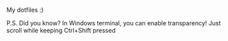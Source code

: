 My dotfiles :)

P.S. Did you know? In Windows terminal, you can enable transparency! Just scroll while keeping Ctrl+Shift pressed
